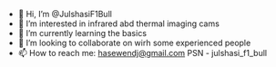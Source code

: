 - 👋 Hi, I’m @JulshasiF1Bull
- 👀 I’m interested in infrared abd thermal imaging cams
- 🌱 I’m currently learning the basics
- 💞️ I’m looking to collaborate on wirh some experienced people
- 📫 How to reach me: hasewendj@gmail.com
                      PSN - julshasi_f1_bull

